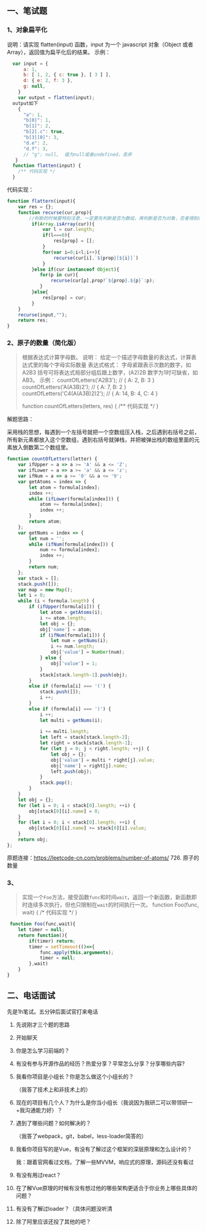 ## 一、笔试题

### 1、对象扁平化

说明：请实现 flatten(input) 函数，input 为一个 javascript 对象（Object 或者 Array），返回值为扁平化后的结果。
示例：

```javascript
  var input = {
      a: 1,
      b: [ 1, 2, { c: true }, [ 3 ] ],
      d: { e: 2, f: 3 },
      g: null,
    }
    var output = flatten(input);
  output如下
    {
      "a": 1,
      "b[0]": 1,
      "b[1]": 2,
      "b[2].c": true,
      "b[3][0]": 3,
      "d.e": 2,
      "d.f": 3,
      // "g": null,  值为null或者undefined，丢弃
   }
  function flatten(input) {
    /** 代码实现 */
  }  
```

代码实现：

```javascript
function flattern(input){
    var res = {};
    function recurse(cur,prop){
        //判断的时候要特别注意，一定要先判断是否为数组，再判断是否为对象，否者得到的结果会不一样，因为在js里面数组也是Object
         if(Array.isArray(cur)){
             var l = cur.length;
             if(l===0){
                 res[prop] = [];
             }
             for(var i=0;i<l;i++){
                 recurse(cur[i],`${prop}[${i}]`)
             } 
         }else if(cur instanceof Object){
            for(p in cur){
                recurse(cur[p],prop?`${prop}.${p}`:p);
            }
         }else{
             res[prop] = cur; 
         }
    }
    recurse(input,"");
    return res;
}
```

### 2、原子的数量（简化版）

> 根据表达式计算字母数。
> 说明：
> 		给定一个描述字母数量的表达式，计算表达式里的每个字母实际数量
> 表达式格式：
> 		字母紧跟表示次数的数字，如 A2B3
>     	括号可将表达式局部分组后跟上数字，(A2)2B
>     	数字为1时可缺省，如 AB3。
> 示例：
>   	countOfLetters('A2B3'); // { A: 2, B: 3 }
>   	countOfLetters('A(A3B)2'); // { A: 7, B: 2 }
>  	 countOfLetters('C4(A(A3B)2)2'); // { A: 14, B: 4, C: 4 }
>
> function countOfLetters(letters, res) {
>   		/** 代码实现 */
> }

解题思路：

采用栈的思想，每遇到一个左括号就把一个空数组压入栈，之后遇到右括号之前，所有新元素都放入这个空数组，遇到右括号就弹栈，并把被弹出栈的数组里面的元素放入倒数第二个数组里。

```javascript
function countOfLetters(letter) {
    var ifUpper = a => a >= 'A' && a <= 'Z';
    var ifLower = a => a >= 'a' && a <= 'z';
    var ifNum = a => a >= '0' && a <= '9';
    var getAtoms = index => {
        let atom = formula[index];
        index ++;
        while (ifLower(formula[index])) {
            atom += formula[index];
            index ++;
        }
        return atom;
    };
    var getNums = index => {
        let num = '';
        while (ifNum(formula[index])) {
            num += formula[index];
            index ++;
        }
        return num;
    };
    var stack = [];
    stack.push([]);
    var map = new Map();
    let i = 0;
    while (i < formula.length) {
        if (ifUpper(formula[i])) {
            let atom = getAtoms(i);
            i += atom.length;
            let obj = {};
            obj['name'] = atom;
            if (ifNum(formula[i])) {
                let num = getNums(i);
                i += num.length;
                obj['value'] = Number(num);
            } else {
                obj['value'] = 1;
            }
            stack[stack.length-1].push(obj);
        }
        else if (formula[i] === '(') {
            stack.push([]);
            i ++;
        }
        else if (formula[i] === ')') {
            i ++;
            let multi = getNums(i);
           
            i += multi.length;
            let left = stack[stack.length-2];
            let right = stack[stack.length-1];
            for (let j = 0; j < right.length; ++j) {
                let obj = {};
                obj['value'] = multi * right[j].value;
                obj['name'] = right[j].name;
                left.push(obj);
            }
            stack.pop();
        }
    }
    let obj = {};
    for (let i = 0; i < stack[0].length; ++i) {
        obj[stack[0][i].name] = 0;
    }
    for (let i = 0; i < stack[0].length; ++i) {
        obj[stack[0][i].name] += stack[0][i].value;
    }
    return obj;
};
```

原题连接：https://leetcode-cn.com/problems/number-of-atoms/ 726. 原子的数量

### 3、

> 实现一个`Foo`方法，接受函数`func`和时间`wait`，返回一个新函数，新函数即时连续多次执行，但也只限制在`wait`的时间执行一次。
> function Foo(func, wait) {
>   /* 代码实现 */
> }

```javascript
 function Foo(func,wait){
  	let timer = null;
    return function(){
        if(timer) return;
        timer = setTimeout(()=>{
            func.apply(this,arguments);
            timer = null;
        },wait)
    }
}
```

## 二、电话面试

先是1h笔试。五分钟后面试官打来电话

1. 先说刚才三个题的思路

2. 开始聊天

3. 你是怎么学习前端的？

4. 有没有参与开源作品的经历？热爱分享？平常怎么分享？分享哪些内容?

5. 我看你项目是小组长？你是怎么做这个小组长的？

   （我答了技术上和非技术上的）

6. 现在的项目有几个人？为什么是你当小组长（我说因为我研二可以带领研一+我沟通能力好）？

7. 遇到了哪些问题？如何解决的？

   （我答了webpack，git，babel，less-loader简答的）

8. 我看你项目写的是Vue，有没有了解过这个框架的深层原理和怎么设计的？

   我：跟着官网看过文档，了解一些MVVM，响应式的原理，源码还没有看过

9. 有没有用过react？

10. 在了解Vue原理的时候有没有想过他的哪些架构更适合于你业务上哪些具体的问题？

11. 有没有了解过loader？（具体问题没听清

12. 除了阿里应该还投了其他的吧？

